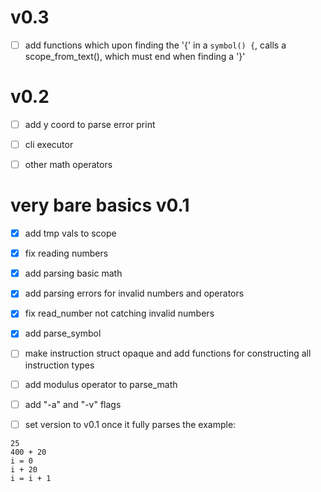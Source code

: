 # v0.3

- [ ] add functions
which upon finding the '{' in a `symbol() {`,
calls a scope_from_text(), which must end when finding a '}'

# v0.2

- [ ] add y coord to parse error print

- [ ] cli executor

- [ ] other math operators

# very bare basics v0.1

- [x] add tmp vals to scope

- [x] fix reading numbers

- [x] add parsing basic math

- [x] add parsing errors for invalid numbers and operators

- [x] fix read_number not catching invalid numbers

- [x] add parse_symbol

- [ ] make instruction struct opaque
and add functions for constructing all instruction types

- [ ] add modulus operator to parse_math

- [ ] add "-a" and "-v" flags

- [ ] set version to v0.1
once it fully parses the example:
```
25
400 + 20
i = 0
i + 20
i = i + 1
```
